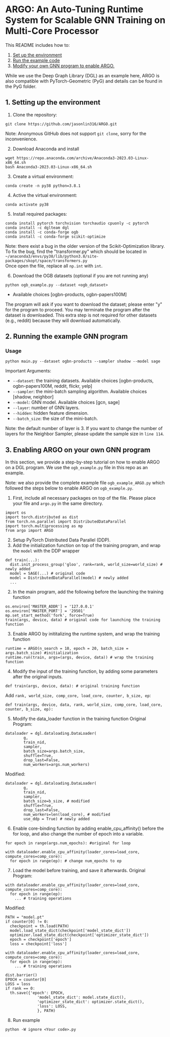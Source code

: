 # ARGO: An Auto-Tuning Runtime System for Scalable GNN Training on Multi-Core Processor

This README includes how to:
1. [Set up the environment](#1-setting-up-the-environment)
2. [Run the example code](#2-running-the-example-GNN-program)
3. [Modify your own GNN program to enable ARGO.](#3-enabling-ARGO-on-your-own-GNN-program)

While we use the Deep Graph Library (DGL) as an example here, ARGO is also compatible with PyTorch-Geometric (PyG) and details can be found in the PyG folder.

## 1. Setting up the environment

1. Clone the repository:

```shell
git clone https://github.com/jasonlin316/ARGO.git
```
Note: Anonymous GitHub does not support ```git clone```, sorry for the inconvenience.

2. Download Anaconda and install
```shell
wget https://repo.anaconda.com/archive/Anaconda3-2023.03-Linux-x86_64.sh
bash Anaconda3-2023.03-Linux-x86_64.sh
```

3. Create a virtual environment:

```shell
conda create -n py38 python=3.8.1
```

4. Active the virtual environment:

```shell
conda activate py38
```

5. Install required packages:

```shell
conda install pytorch torchvision torchaudio cpuonly -c pytorch
conda install -c dglteam dgl
conda install -c conda-forge ogb
conda install -c conda-forge scikit-optimize
```
Note: there exist a bug in the older version of the Scikit-Optimization library.  
To fix the bug, find the "transformer.py" which should be located in  
   ```~/anaconda3/envs/py38/lib/python3.8/site-packages/skopt/space/transformers.py```  
Once open the file, replace all ```np.int``` with ```int```.

6. Download the OGB datasets (optional if you are not running any)
```
python ogb_example.py --dataset <ogb_dataset>
```
- Available choices [ogbn-products, ogbn-papers100M]  

The program will ask if you want to download the dataset; please enter "y" for the program to proceed. You may terminate the program after the dataset is downloaded.
This extra step is not required for other datasets (e.g., reddit) because they will download automatically. 

## 2. Running the example GNN program
### Usage
  ```
  python main.py --dataset ogbn-products --sampler shadow --model sage
  ``` 
  Important Arguments: 
  - `--dataset`: the training datasets. Available choices [ogbn-products, ogbn-papers100M, reddit, flickr, yelp]
  - `--sampler`: the mini-batch sampling algorithm. Available choices [shadow, neighbor]
  - `--model`: GNN model. Available choices [gcn, sage]
  - `--layer`: number of GNN layers.
  - `--hidden`: hidden feature dimension.
  - `--batch_size`: the size of the mini-batch.

Note: the default number of layer is 3. If you want to change the number of layers for the Neighbor Sampler, please update the sample size in ```line 114```.



## 3. Enabling ARGO on your own GNN program

In this section, we provide a step-by-step tutorial on how to enable ARGO on a DGL program. We use the ```ogb_example.py``` file in this repo as an example.  

Note: we also provide the complete example file ```ogb_example_ARGO.py``` which followed the steps below to enable ARGO on ```ogb_example.py```.

1. First, include all necessary packages on top of the file. Please place your file and ```argo.py``` in the same directory.

```
import os
import torch.distributed as dist
from torch.nn.parallel import DistributedDataParallel
import torch.multiprocessing as mp
from argo import ARGO
```

2. Setup PyTorch Distributed Data Parallel (DDP). 
  1. Add the initialization function on top of the training program, and wrap the ```model``` with the DDP wrapper
  ```
  def train(...):
    dist.init_process_group('gloo', rank=rank, world_size=world_size) # newly added
    model = SAGE(...) # original code
    model = DistributedDataParallel(model) # newly added
    ...
  ```
  2. In the main program, add the following before the launching the training function
  ```
  os.environ['MASTER_ADDR'] = '127.0.0.1'
  os.environ['MASTER_PORT'] = '29501'
  mp.set_start_method('fork', force=True)
  train(args, device, data) # original code for launching the training function
  ```

3. Enable ARGO by inititalizing the runtime system, and wrap the training function
```
runtime = ARGO(n_search = 10, epoch = 20, batch_size = args.batch_size) #initialization
runtime.run(train, args=(args, device, data)) # wrap the training function
```

4. Modify the input of the training function, by adding some parameters after the original inputs.
```
def train(args, device, data): # original training function
```
  Add ```rank, world_size, comp_core, load_core, counter, b_size, ep```:
```
def train(args, device, data, rank, world_size, comp_core, load_core, counter, b_size, ep):
```

5. Modify the data_loader function in the training function
Original Program:
```
dataloader = dgl.dataloading.DataLoader(
        g,
        train_nid,
        sampler,
        batch_size=args.batch_size,
        shuffle=True,
        drop_last=False,
        num_workers=args.num_workers)
```
Modified:
```
dataloader = dgl.dataloading.DataLoader(
        g,
        train_nid,
        sampler,
        batch_size=b_size, # modified
        shuffle=True,
        drop_last=False,
        num_workers=len(load_core), # modified
        use_ddp = True) # newly added
```

6. Enable core-binding function by adding enable_cpu_affinity() before the for loop, and also change the number of epoch into a variable. 
```
for epoch in range(args.num_epochs): #original for loop
```
```
with dataloader.enable_cpu_affinity(loader_cores=load_core, compute_cores=comp_core): 
  for epoch in range(ep): # change num_epochs to ep
```

7. Load the model before training, and save it afterwards.
Original Program:
```
with dataloader.enable_cpu_affinity(loader_cores=load_core, compute_cores=comp_core): 
  for epoch in range(ep): 
    ... # training operations
```
Modified:
```
PATH = "model.pt"
if counter[0] != 0:
  checkpoint = th.load(PATH)
  model.load_state_dict(checkpoint['model_state_dict'])
  optimizer.load_state_dict(checkpoint['optimizer_state_dict'])
  epoch = checkpoint['epoch']
  loss = checkpoint['loss']

with dataloader.enable_cpu_affinity(loader_cores=load_core, compute_cores=comp_core): 
  for epoch in range(ep): 
    ... # training operations

dist.barrier()
EPOCH = counter[0]
LOSS = loss
if rank == 0:
  th.save({'epoch': EPOCH,
              'model_state_dict': model.state_dict(),
              'optimizer_state_dict': optimizer.state_dict(),
              'loss': LOSS,
              }, PATH)

```
8. Run example
```
python -W ignore <Your code>.py
```